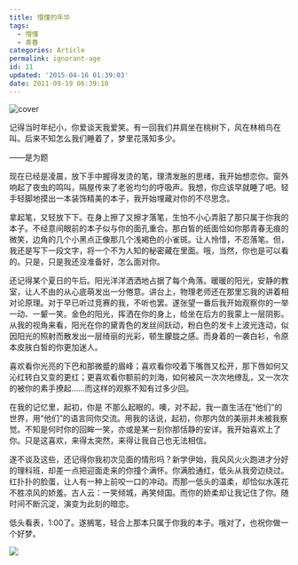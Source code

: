 ```yaml
---
title: 懵懂的年华
tags:
  - 懵懂
  - 青春
categories: Article
permalink: ignorant-age
id: 11
updated: '2015-04-16 01:39:03'
date: 2011-09-19 06:39:10
---
```


![cover](https://cat.yufan.me/cats/0655220AY.jpg)

记得当时年纪小，你爱谈天我爱笑。有一回我们并肩坐在桃树下，风在林梢鸟在叫。后来不知怎么我们睡着了，梦里花落知多少。

——是为题

现在已经是凌晨，放下手中握得发烫的笔，理清发胀的思绪，我开始想恋你。窗外响起了夜虫的鸣叫，隔屋传来了老爸均匀的呼吸声。我想，你应该早就睡了吧。轻手轻脚地摸出一本装饰精美的本子，我开始埋藏对你的不尽思念。

<!--more-->

拿起笔，又轻放下下。在身上擦了又擦才落笔，生怕不小心弄脏了那只属于你我的本子。不经意间眼前的本子似与你的面孔重合。那白皙的纸面恰如你那青春无痕的微笑，边角的几个小黑点正像那几个浅褐色的小雀斑。让人怜惜，不忍落笔。但，我还是写下一段文字，将一个不为人知的秘密藏在里面。哦，当然，你也是可以看的。只是，只是我还没准备好，怎么面对你。

还记得某个夏日的午后。阳光洋洋洒洒地占据了每个角落。暖暖的阳光，安静的教室，让人不由的从心底萌发出一分倦意。讲台上，物理老师还在那里忘我的讲着相对论原理。对于早已听过竞赛的我，不听也罢。遂张望一番后我开始观察你的一举一动、一颦一笑。金色的阳光，挥洒在你的身上，给坐在后方的我蒙上一层阴影。从我的视角来看，阳光在你的黛青色的发丝间跃动，粉白色的发卡上波光连动，似因阳光的照射而散发出一层绮丽的光彩，顿生朦胧之感。而身着的一袭白衫，令原本皮肤白皙的你更加迷人。

喜欢看你光亮的下巴和那微蹙的眉峰；喜欢看你咬着下嘴唇又松开，那下唇如何又沁红转白又变的更红；更喜欢看你额前的刘海，如何被风一次次地缭乱，又一次次的被你的素手撩起……而这样的观察不知有过多少回。

在我的记忆里，起初，你是 不那么起眼的。噢，对不起，我一直生活在“他们”的世界，用“他们”的语言同你交流。用我的话说，起初，你那内敛的美丽并未被我察觉。不知是何时你的回眸一笑，亦或是某一刻你那恬静的安详。我开始喜欢上了你。只是这喜欢，来得太突然，来得让我自己也无法相信。

遂不谈及这些，还记得你我初次见面的情形吗？新学伊始，我风风火火跑进才分好的理科班，却差一点把迎面走来的你撞个满怀。你满脸通红，低头从我旁边绕过。红扑扑的脸蛋，让人有一种上前咬一口的冲动。而那一低头的温柔，却恰似水莲花不胜凉风的娇羞。古人云：一笑倾城，再笑倾国。而你的娇柔却让我记住了你。随时间不断沉淀，演变为此刻的暗恋。

低头看表，1:00了。遂搁笔，轻合上那本只属于你我的本子。哦对了，也祝你做一个好梦。

![](https://cat.yufan.me/cats/065527Iwq.jpg)
